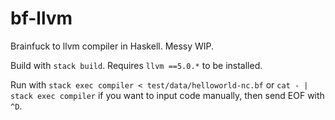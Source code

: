 # bf-llvm

Brainfuck to llvm compiler in Haskell. Messy WIP.

Build with `stack build`. Requires `llvm ==5.0.*` to be installed.

Run with `stack exec compiler < test/data/helloworld-nc.bf` or `cat - | stack exec compiler` if you want
to input code manually, then send EOF with `^D`.

